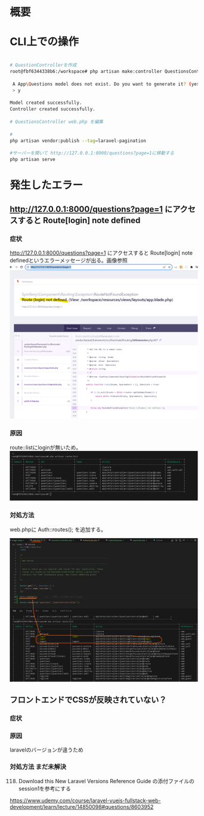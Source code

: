 # 概要

# CLI上での操作

```bash

# QuestionControllerを作成
root@fbf6344338b6:/workspace# php artisan make:controller QuestionsController --resource --model=Questions

 A App\Questions model does not exist. Do you want to generate it? (yes/no) [yes]:
 > y

Model created successfully.
Controller created successfully.

# QuestionsController web.php を編集

#
php artisan vendor:publish --tag=laravel-pagination

#サーバーを開いて http://127.0.0.1:8000/questions?page=1に移動する
php artisan serve
```

# 発生したエラー
## http://127.0.0.1:8000/questions?page=1 にアクセスすると Route[login] note defined
### 症状
http://127.0.0.1:8000/questions?page=1 にアクセスすると 
Route[login] note definedというエラーメッセージが出る。画像参照
![Alt text](image-3.png)

### 原因
route::listにloginが無いため。
![Alt text](image-5.png)

### 対処方法
web.phpに
Auth::routes();
を追加する。

![Alt text](image-4.png)

## フロントエンドでCSSが反映されていない？
### 症状

### 原因
laravelのバージョンが違うため

### 対処方法 まだ未解決

118. Download this New Laravel Versions Reference Guide
の添付ファイルのsession1を参考にする


https://www.udemy.com/course/laravel-vuejs-fullstack-web-development/learn/lecture/14850098#questions/8603952